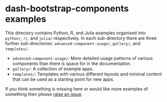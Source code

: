 # dash-bootstrap-components examples

This directory contains Python, R, and Julia examples organised into `python/`,
`r/`, and `julia/` respectively. In each sub-directory there are three further
sub-directories: `advanced-component-usage/`, `gallery/`, and `templates/`.

- `advanced-component-usage/`: More detailed usage patterns of various
components than there is space for in the documentation.
- `gallery/`: A collection of example apps.
- `templates/`: Templates with various different layouts and minimal content
that can be used as a starting point for new apps.

If you think something is missing here or would like more examples of something
then please
[raise an issue](https://github.com/facultyai/dash-bootstrap-components/issues/new?template=feature.md).
